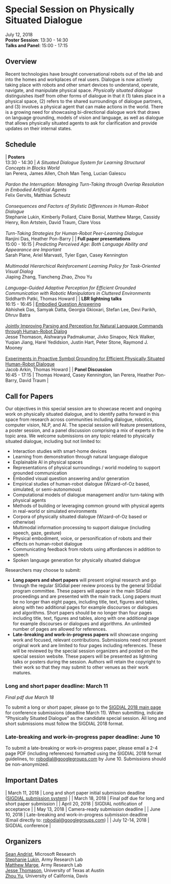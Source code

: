 # Special Session on Physically Situated Dialogue
	
July 12, 2018<br>**Poster Session**: 13:30 - 14:30<br>**Talks and Panel**: 15:00 - 17:15

## Overview

Recent technologies have brought conversational robots out of the lab and into the homes and workplaces of real users. Dialogue is now actively taking place with robots and other smart devices to understand, operate, navigate, and manipulate physical space. _Physically situated dialogue_ distinguishes itself from other forms of dialogue in that it (1) takes place in a physical space, (2) refers to the shared surroundings of dialogue partners, and (3) involves a physical agent that can make actions in the world. There is a growing need for showcasing bi-directional dialogue work that draws on language grounding, models of vision and language, as well as dialogue that allows physically situated agents to ask for clarification and provide updates on their internal states.

## Schedule

| **Posters**<br>13:30 - 14:30 | _A Situated Dialogue System for Learning Structural Concepts in Blocks World_<br>Ian Perera, James Allen, Choh Man Teng, Lucian Galescu<br><br>_Pardon the Interruption: Managing Turn-Taking through Overlap Resolution in Embodied Artificial Agents_<br>Felix Gervits, Matthias Scheutz<br><br>_Consequences and Factors of Stylistic Differences in Human-Robot Dialogue_<br>Stephanie Lukin, Kimberly Pollard, Claire Bonial, Matthew Marge, Cassidy Henry, Ron Artstein, David Traum, Clare Voss<br><br>_Turn-Taking Strategies for Human-Robot Peer-Learning Dialogue_<br>Ranjini Das, Heather Pon-Barry |
| **Full paper presentations**<br>15:00 - 16:15 | _Predicting Perceived Age: Both Language Ability and Appearance are Important_<br>Sarah Plane, Ariel Marvasti, Tyler Egan, Casey Kennington<br><br>_Multimodal Hierarchical Reinforcement Learning Policy for Task-Oriented Visual Dialog_<br>Jiaping Zhang, Tiancheng Zhao, Zhou Yu<br><br>_Language-Guided Adaptive Perception for Efficient Grounded Communication with Robotic Manipulators in Cluttered Environments_<br>Siddharth Patki, Thomas Howard |
| **LBR lightning talks**<br>16:15 - 16:45 | [Embodied Question Answering](embodiedqa_robodial.pdf)<br>Abhishek Das, Samyak Datta, Georgia Gkioxari, Stefan Lee, Devi Parikh, Dhruv Batra<br><br>[Jointly Improving Parsing and Perception for Natural Language Commands through Human-Robot Dialog](robodial-jesse.pdf)<br>Jesse Thomason, Aishwarya Padmakumar, Jivko Sinapov, Nick Walker, Yuqian Jiang, Harel Yedidsion, Justin Hart, Peter Stone, Raymond J. Mooney<br><br>[Experiments in Proactive Symbol Grounding for Efficient Physically Situated Human-Robot Dialogue](robodial_arkin_wip.pdf)<br>Jacob Arkin, Thomas Howard |
| **Panel Discussion**<br>16:45 - 17:15 | Thomas Howard, Casey Kennington, Ian Perera, Heather Pon-Barry, David Traum |

## Call for Papers

Our objectives in this special session are to showcase recent and ongoing work on physically situated dialogue, and to identify paths forward in this space from research across communities including dialogue, robotics, computer vision, NLP, and AI. The special session will feature presentations, a poster session, and a panel discussion comprising a mix of experts in the topic area. We welcome submissions on any topic related to physically situated dialogue, including but not limited to:

 - Interaction studies with smart-home devices
 - Learning from demonstration through natural language dialogue
 - Explainable AI in physical spaces
 - Representations of physical surroundings / world modeling to support grounded communication
 - Embodied visual question answering and/or generation
 - Empirical studies of human-robot dialogue (Wizard-of-Oz based, simulated, or semi-autonomous)
 - Computational models of dialogue management and/or turn-taking with physical agents
 - Methods of building or leveraging common ground with physical agents in real-world or simulated environments
 - Corpora of physically situated dialogue (Wizard-of-Oz based or otherwise)
 - Multimodal information processing to support dialogue (including speech, gaze, gesture)
 - Physical embodiment, voice, or personification of robots and their effects on human-robot dialogue
 - Communicating feedback from robots using affordances in addition to speech
 - Spoken language generation for physically situated dialogue
	
Researchers may choose to submit:

 - **Long papers and short papers** will present original research and go through the regular SIGdial peer review process by the general SIGdial program committee. These papers will appear in the main SIGdial proceedings and are presented with the main track. Long papers must be no longer than eight pages, including title, text, figures and tables, along with two additional pages for example discourses or dialogues and algorithms. Short papers should be no longer than four pages including title, text, figures and tables, along with one additional page for example discourses or dialogues and algorithms. An unlimited number of pages are allowed for references.
 - **Late-breaking and work-in-progress papers** will showcase ongoing work and focused, relevant contributions. Submissions need not present original work and are limited to four pages including references. These will be reviewed by the special session organizers and posted on the special session website. These papers will be presented as lightning talks or posters during the session. Authors will retain the copyright to their work so that they may submit to other venues as their work matures.
		
### Long and short paper deadline: March 11

_Final pdf due March 18_

To submit a long or short paper, please go to the <a href="http://www.sigdial.org/workshops/conference19/">SIGDIAL 2018 main page</a> for conference submissions (deadline March 11). When submitting, indicate "Physically Situated Dialogue" as the candidate special session. All long and short submissions must follow the SIGDIAL 2018 format.

### Late-breaking and work-in-progress paper deadline: June 10

To submit a late-breaking or work-in-progress paper, please email a 2-4 page PDF (including references) formatted using the SIGDIAL 2018 format guidelines, to: <a href="mailto:robodial@googlegroups.com">robodial@googlegroups.com</a> by June 10. Submissions should be non-anonymized.
  
## Important Dates

| March 11, 2018 | Long and short paper initial submission deadline<br>(<a href="http://www.sigdial.org/workshops/conference19/">SIGDIAL submission system</a>) |
| March 18, 2018 | Final pdf due for long and short paper submission |
| April 20, 2018 | SIGDIAL notification of acceptance |
| May 13, 2018   | Camera-ready submission deadline |
| June 10, 2018 | Late-breaking and work-in-progress submission deadline<br>(Email directly to: <a href="mailto:robodial@googlegroups.com">robodial@googlegroups.com</a>) |
| July 12-14, 2018 | SIGDIAL conference |

## Organizers

<a href="https://www.microsoft.com/en-us/research/people/sandrist/">Sean Andrist</a>, Microsoft Research<br>
<a href="https://users.soe.ucsc.edu/~slukin">Stephanie Lukin</a>, Army Research Lab<br>
<a href="http://www.cs.cmu.edu/~mrmarge">Matthew Marge</a>, Army Research Lab<br>
<a href="https://jessethomason.com">Jesse Thomason</a>, University of Texas at Austin<br>
<a href="http://www.cs.cmu.edu/~zhouyu">Zhou Yu</a>, University of California, Davis

